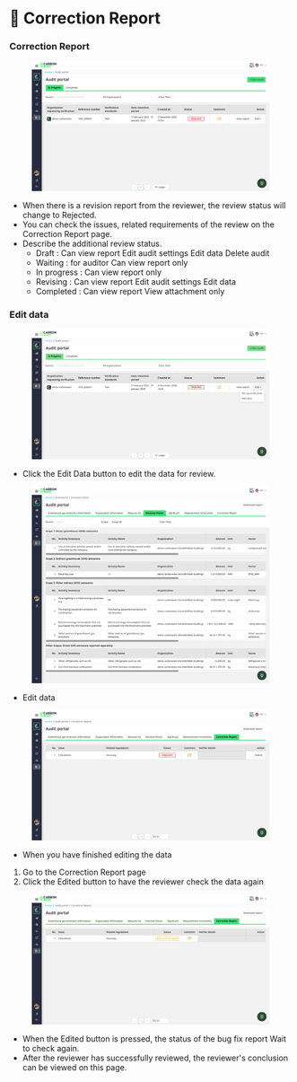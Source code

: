 # 📝 Correction Report

### Correction Report

<figure><img src="../../.gitbook/assets/image (4) (1) (1) (1) (1) (1).png" alt=""><figcaption></figcaption></figure>

* When there is a revision report from the reviewer, the review status will change to Rejected.
* You can check the issues, related requirements of the review on the Correction Report page.
* Describe the additional review status.
  * Draft : Can view report Edit audit settings Edit data Delete audit
  * Waiting : for auditor Can view report only
  * In progress : Can view report only
  * Revising : Can view report Edit audit settings Edit data
  * Completed : Can view report View attachment only

### Edit data

<figure><img src="../../.gitbook/assets/image (1) (1) (1) (1) (1) (1) (1) (1) (1).png" alt=""><figcaption></figcaption></figure>

* Click the Edit Data button to edit the data for review.

<figure><img src="../../.gitbook/assets/image (2) (1) (1) (1) (1) (1) (1) (1).png" alt=""><figcaption></figcaption></figure>

* Edit data

<figure><img src="../../.gitbook/assets/image (3) (1) (1) (1) (1) (1) (1) (1).png" alt=""><figcaption></figcaption></figure>

* When you have finished editing the data

1. Go to the Correction Report page
2. Click the Edited button to have the reviewer check the data again

<figure><img src="../../.gitbook/assets/image (4) (1) (1) (1) (1) (1) (1).png" alt=""><figcaption></figcaption></figure>

* When the Edited button is pressed, the status of the bug fix report Wait to check again.
* After the reviewer has successfully reviewed, the reviewer's conclusion can be viewed on this page.
